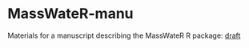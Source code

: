 # MassWateR-manu

Materials for a manuscript describing the MassWateR R package: [draft](https://massbays-tech.github.io/MassWateR-manu/paper.html)
